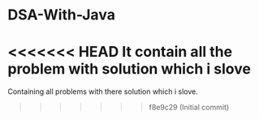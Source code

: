 # DSA-With-Java
<<<<<<< HEAD
It contain all the problem with solution which i slove
=======
Containing all problems with there solution which i slove.
>>>>>>> f8e9c29 (Initial commit)
